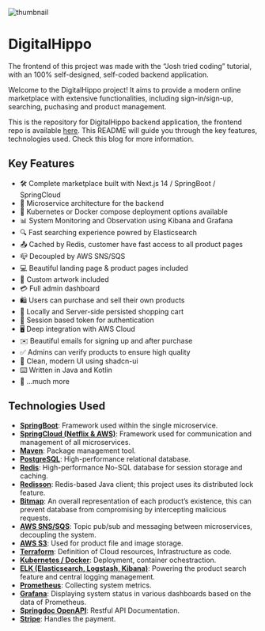 ![thumbnail](https://hilda-notes-service.s3.ca-central-1.amazonaws.com/2024/10/6ddcc89c1e4839d0562736fc82306392bcfa63522c118c17748366e9a0944b61.jpg)

# DigitalHippo



The frontend of this project was made with the “Josh tried coding” tutorial, with an 100% self-designed, self-coded backend application.



Welcome to the DigitalHippo project! It aims to provide a modern online marketplace with extensive functionalities, including sign-in/sign-up, searching, puchasing and product management.



This is the repository for DigitalHippo backend application, the frontend repo is available [here](https://github.com/LeopoldXing/digitalhippo). This README will guide you through the key features, technologies used. Check this blog for more information.



## Key Features

- 🛠️ Complete marketplace built with Next.js 14 / SpringBoot / SpringCloud
- 💾 Microservice architecture for the backend
- 🚢 Kubernetes or Docker compose deployment options available
- 📊 System Monitoring and Observation using Kibana and Grafana
- 🔍 Fast searching experience powred by Elasticsearch
- 📤 Cached by Redis, customer have fast access to all product pages
- 📪 Decoupled by AWS SNS/SQS
- 💻 Beautiful landing page & product pages included
- 🎨 Custom artwork included
- 💳 Full admin dashboard
- 🛍️ Users can purchase and sell their own products
- 🛒 Locally and Server-side persisted shopping cart
- 🔑 Session based token for authentication
- 🖥️ Deep integration with AWS Cloud
- ✉️ Beautiful emails for signing up and after purchase
- ✅ Admins can verify products to ensure high quality
- 🌟 Clean, modern UI using shadcn-ui
- ⌨️ Written in Java and Kotlin
- 🎁 ...much more



## Technologies Used

- **[SpringBoot](https://spring.io/projects/spring-boot)**: Framework used within the single microservice.
- **[SpringCloud (Netflix & AWS)](https://spring.io/projects/spring-cloud)**: Framework used for communication and management of all microservices.
- **[Maven](https://maven.apache.org/)**: Package management tool.
- **[PostgreSQL](https://www.postgresql.org/)**: High-performance relational database.
- **[Redis](https://redis.io/)**: High-performance No-SQL database for session storage and caching.
- **[Redisson](https://redisson.org/)**: Redis-based Java client; this project uses its distributed lock feature.
- **[Bitmap]()**: An overall representation of each product’s existence, this can prevent database from compromising by intercepting malicious requests.
- **[AWS SNS/SQS](https://aws.amazon.com/sns/)**: Topic pub/sub and messaging between microservices, decoupling the system.
- **[AWS S3](https://aws.amazon.com/s3/)**: Used for product file and image storage.
- **[Terraform](https://www.terraform.io/)**: Definition of Cloud resources, Infrastructure as code.
- **[Kubernetes / Docker](https://kubernetes.io/)**: Deployment, container ochestraction.
- **[ELK (Elasticsearch, Logstash, Kibana)](https://www.elastic.co/elastic-stack)**: Powering the product search feature and central logging management.
- **[Prometheus](https://prometheus.io/)**: Collecting system metrics.
- **[Grafana](https://grafana.com/)**: Displaying system status in various dashboards based on the data of Prometheus.
- **[Springdoc OpenAPI](https://springdoc.org/)**: Restful API Documentation.
- **[Stripe](https://stripe.com/en-ca)**: Handles the payment.